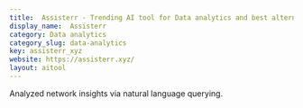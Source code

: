 ```yaml
---
title:  Assisterr - Trending AI tool for Data analytics and best alternatives
display_name:  Assisterr
category: Data analytics
category_slug: data-analytics
key: assisterr_xyz
website: https://assisterr.xyz/
layout: aitool
---
```


Analyzed network insights via natural language querying.
